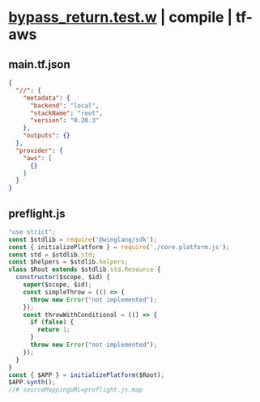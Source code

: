 # [bypass_return.test.w](../../../../../examples/tests/valid/bypass_return.test.w) | compile | tf-aws

## main.tf.json
```json
{
  "//": {
    "metadata": {
      "backend": "local",
      "stackName": "root",
      "version": "0.20.3"
    },
    "outputs": {}
  },
  "provider": {
    "aws": [
      {}
    ]
  }
}
```

## preflight.js
```js
"use strict";
const $stdlib = require('@winglang/sdk');
const { initializePlatform } = require('./core.platform.js');
const std = $stdlib.std;
const $helpers = $stdlib.helpers;
class $Root extends $stdlib.std.Resource {
  constructor($scope, $id) {
    super($scope, $id);
    const simpleThrow = (() => {
      throw new Error("not implemented");
    });
    const throwWithConditional = (() => {
      if (false) {
        return 1;
      }
      throw new Error("not implemented");
    });
  }
}
const { $APP } = initializePlatform($Root);
$APP.synth();
//# sourceMappingURL=preflight.js.map
```

